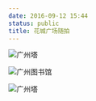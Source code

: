 ```yaml
---
date: 2016-09-12 15:44
status: public
title: 花城广场随拍
---
```


![广州塔](http://o88py2w15.bkt.clouddn.com/gztower%20black.jpeg)

![广州图书馆](http://o88py2w15.bkt.clouddn.com/gzliberay.jpeg)


![广州塔](http://o88py2w15.bkt.clouddn.com/gztower.jpeg)
